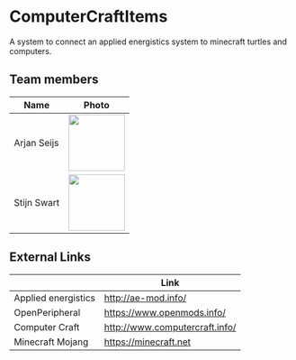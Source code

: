 # ComputerCraftItems

A system to connect an applied energistics system to minecraft turtles and computers.


## Team members

| Name                      | Photo                                                                    |
| ------------------------- | ---------------------------------------------------------------------- |
| Arjan Seijs               | <img src="https://gyazo.com/1765d30d66c907689b876699329e228b.png" height="100" width="100"> |
| Stijn Swart               | <img src="http://graph.facebook.com/100002103900814/picture" height="100" width="100"> |

## External Links
|                     | Link                                |
| --------------------| ----------------------------------- |
| Applied energistics | http://ae-mod.info/                 |
| OpenPeripheral	  |	https://www.openmods.info/			|
| Computer Craft      | http://www.computercraft.info/      |
| Minecraft Mojang    | https://minecraft.net               |
